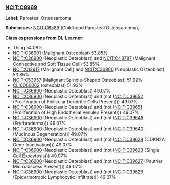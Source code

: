 
### [NCIT:C8969](http://purl.obolibrary.org/obo/NCIT_C8969)
**Label:** Parosteal Osteosarcoma

**Subclasses:** [NCIT:C6589](http://purl.obolibrary.org/obo/NCIT_C6589) (Childhood Parosteal Osteosarcoma), 

**Class expressions from DL-Learner:**

- Thing 54.08%
- [NCIT:C36901](http://purl.obolibrary.org/obo/NCIT_C36901) (Malignant Osteoblast) 53.85%
- [NCIT:C36900](http://purl.obolibrary.org/obo/NCIT_C36900) (Neoplastic Osteoblast) and [NCIT:C48787](http://purl.obolibrary.org/obo/NCIT_C48787) (Malignant Connective and Soft Tissue Cell) 53.85%
- [NCIT:C12917](http://purl.obolibrary.org/obo/NCIT_C12917) (Malignant Cell) and [NCIT:C36900](http://purl.obolibrary.org/obo/NCIT_C36900) (Neoplastic Osteoblast) 53.85%
- [NCIT:C53957](http://purl.obolibrary.org/obo/NCIT_C53957) (Malignant Spindle-Shaped Osteoblast) 51.92%
- [CL:0000062](http://purl.obolibrary.org/obo/CL_0000062) (osteoblast) 51.92%
- [NCIT:C36900](http://purl.obolibrary.org/obo/NCIT_C36900) (Neoplastic Osteoblast) 49.07%
- [NCIT:C36900](http://purl.obolibrary.org/obo/NCIT_C36900) (Neoplastic Osteoblast) and (not ([NCIT:C39652](http://purl.obolibrary.org/obo/NCIT_C39652) (Proliferation of Follicular Dendritic Cells Present))) 49.07%
- [NCIT:C36900](http://purl.obolibrary.org/obo/NCIT_C36900) (Neoplastic Osteoblast) and (not ([NCIT:C39651](http://purl.obolibrary.org/obo/NCIT_C39651) (Proliferation of High Endothelial Venules Present))) 49.07%
- [NCIT:C36900](http://purl.obolibrary.org/obo/NCIT_C36900) (Neoplastic Osteoblast) and (not ([NCIT:C39646](http://purl.obolibrary.org/obo/NCIT_C39646) (Erythroderma))) 49.07%
- [NCIT:C36900](http://purl.obolibrary.org/obo/NCIT_C36900) (Neoplastic Osteoblast) and (not ([NCIT:C39640](http://purl.obolibrary.org/obo/NCIT_C39640) (Mucinous Degeneration))) 49.07%
- [NCIT:C36900](http://purl.obolibrary.org/obo/NCIT_C36900) (Neoplastic Osteoblast) and (not ([NCIT:C39629](http://purl.obolibrary.org/obo/NCIT_C39629) (CDKN2A Gene Inactivation))) 49.07%
- [NCIT:C36900](http://purl.obolibrary.org/obo/NCIT_C36900) (Neoplastic Osteoblast) and (not ([NCIT:C39628](http://purl.obolibrary.org/obo/NCIT_C39628) (Single Cell Exocytosis))) 49.07%
- [NCIT:C36900](http://purl.obolibrary.org/obo/NCIT_C36900) (Neoplastic Osteoblast) and (not ([NCIT:C39627](http://purl.obolibrary.org/obo/NCIT_C39627) (Pautrier Microabscess Present))) 49.07%
- [NCIT:C36900](http://purl.obolibrary.org/obo/NCIT_C36900) (Neoplastic Osteoblast) and (not ([NCIT:C39626](http://purl.obolibrary.org/obo/NCIT_C39626) (Epidermotropic Lymphocytic Infiltrate))) 49.07%


